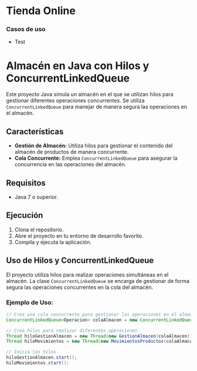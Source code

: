 # Tienda Online

### Casos de uso
+ Test
# Almacén en Java con Hilos y ConcurrentLinkedQueue

Este proyecto Java simula un almacén en el que se utilizan hilos para gestionar diferentes operaciones concurrentes. Se utiliza `ConcurrentLinkedQueue` para manejar de manera segura las operaciones en el almacén.

## Características

- **Gestión de Almacén:** Utiliza hilos para gestionar el contenido del almacén de productos de manera concurrente.
- **Cola Concurrente:** Emplea `ConcurrentLinkedQueue` para asegurar la concurrencia en las operaciones del almacén.

## Requisitos

- Java 7 o superior.

## Ejecución

1. Clona el repositorio.
2. Abre el proyecto en tu entorno de desarrollo favorito.
3. Compila y ejecuta la aplicación.

## Uso de Hilos y ConcurrentLinkedQueue

El proyecto utiliza hilos para realizar operaciones simultáneas en el almacén. La clase `ConcurrentLinkedQueue` se encarga de gestionar de forma segura las operaciones concurrentes en la cola del almacén.

### Ejemplo de Uso:

```java
// Crea una cola concurrente para gestionar las operaciones en el almacén
ConcurrentLinkedQueue<Operacion> colaAlmacen = new ConcurrentLinkedQueue<>();

// Crea hilos para realizar diferentes operaciones
Thread hiloGestionAlmacen = new Thread(new GestionAlmacen(colaAlmacen));
Thread hiloMovimientos = new Thread(new MovimientosProductos(colaAlmacen));

// Inicia los hilos
hiloGestionAlmacen.start();
hiloMovimientos.start();
